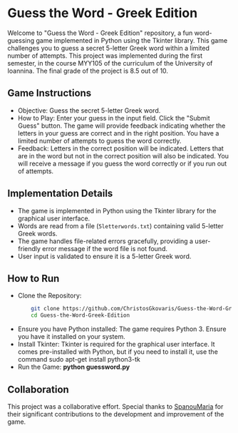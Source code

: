 # Guess the Word - Greek Edition
Welcome to "Guess the Word - Greek Edition" repository, a fun word-guessing game implemented in Python using the Tkinter library. This game challenges you to guess a secret 5-letter Greek word within a limited number of attempts. This project was implemented during the first semester, in the course MYY105 of the curriculum of the University of Ioannina. The final grade of the project is 8.5 out of 10.


## Game Instructions
- Objective: Guess the secret 5-letter Greek word.
- How to Play: Enter your guess in the input field. Click the "Submit Guess" button. The game will provide feedback indicating whether the letters in your
  guess are correct and in the right position. You have a limited number of attempts to guess the word correctly.
- Feedback: Letters in the correct position will be indicated. Letters that are in the word but not in the correct position will also be indicated.
  You will receive a message if you guess the word correctly or if you run out of attempts.


## Implementation Details
- The game is implemented in Python using the Tkinter library for the graphical user interface.
- Words are read from a file (`5letterwords.txt`) containing valid 5-letter Greek words.
- The game handles file-related errors gracefully, providing a user-friendly error message if the word file is not found.
- User input is validated to ensure it is a 5-letter Greek word.


## How to Run
- Clone the Repository:
  ``` bash
      git clone https://github.com/ChristosGkovaris/Guess-the-Word-Greek-Edition.git
      cd Guess-the-Word-Greek-Edition
- Ensure you have Python installed: The game requires Python 3. Ensure you have it installed on your system.
- Install Tkinter: Tkinter is required for the graphical user interface. It comes pre-installed with Python, but if you need to install it,
  use the command sudo apt-get install python3-tk
- Run the Game: **python guessword.py**


## Collaboration
This project was a collaborative effort. Special thanks to [SpanouMaria](https://github.com/SpanouMaria) for their significant contributions to the development and improvement of the game.
